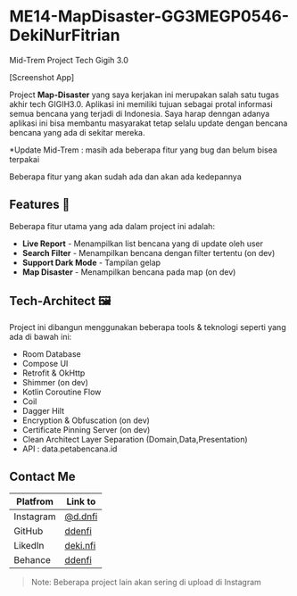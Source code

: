 # ME14-MapDisaster-GG3MEGP0546-DekiNurFitrian
Mid-Trem Project Tech Gigih 3.0

[Screenshot App]

Project **Map-Disaster** yang saya kerjakan ini merupakan salah satu tugas akhir tech GIGIH3.0. Aplikasi ini memiliki tujuan sebagai protal informasi semua bencana yang terjadi di Indonesia. Saya harap denngan adanya aplikasi ini bisa membantu masyarakat tetap selalu update dengan bencana bencana yang ada di sekitar mereka.

*Update Mid-Trem : masih ada beberapa fitur yang bug dan belum bisea terpakai

Beberapa fitur yang akan sudah ada dan akan ada kedepannya
## Features 🚀
Beberapa fitur utama yang ada dalam project ini adalah:
- **Live Report** - Menampilkan list bencana yang di update oleh user
- **Search Filter** - Menampilkan bencana dengan filter tertentu (on dev)
- **Support Dark Mode** - Tampilan gelap
- **Map Disaster** - Menampilkan bencana pada map (on dev)

## Tech-Architect 🖼
Project ini dibangun menggunakan beberapa tools & teknologi seperti yang ada di bawah ini:
- Room Database
- Compose UI
- Retrofit & OkHttp
- Shimmer (on dev)
- Kotlin Coroutine Flow
- Coil
- Dagger Hilt
- Encryption & Obfuscation (on dev)
- Certificate Pinning Server (on dev)
- Clean Architect Layer Separation (Domain,Data,Presentation)
- API : data.petabencana.id

## Contact Me
| Platfrom | Link to |
| ------ | ------ |
| Instagram | [@d.dnfi][ig] |
| GitHub | [ddenfi][git] |
| LikedIn | [deki.nfi][linkedin] |
| Behance | [ddenfi][be] |

> Note: Beberapa project lain akan sering di upload di Instagram

[ig]: <https://www.instagram.com/d.dnfi/>
[git]: <https://github.com/ddenfi>
[linkedin]: <https://www.linkedin.com/in/dekinfi/>
[be]: <https://www.behance.net/dekinfi>


